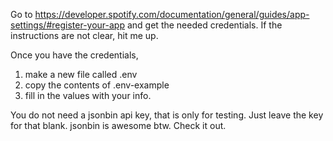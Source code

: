 Go to https://developer.spotify.com/documentation/general/guides/app-settings/#register-your-app and get the needed credentials. If the instructions are not clear, hit me up.

Once you have the credentials, 
1. make a new file called .env 
2. copy the contents of .env-example 
3. fill in the values with your info.

You do not need a jsonbin api key, that is only for testing. Just leave the key for that blank. jsonbin is awesome btw. Check it out.
